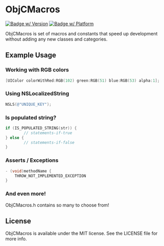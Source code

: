 # ObjCMacros

[![Badge w/ Version](http://cocoapod-badges.herokuapp.com/v/ObjCMacros/badge.png)](https://github.com/mureev/ObjCMacros)
[![Badge w/ Platform](http://cocoapod-badges.herokuapp.com/p/ObjCMacros/badge.png)](https://github.com/mureev/ObjCMacros)

ObjCMacros is set of macros and constants that speed up development without adding any new classes and categories.

## Example Usage

### Working with RGB colors

```objective-c
[UIColor colorWithRed:RGB(102) green:RGB(51) blue:RGB(53) alpha:1];
```

### Using NSLocalizedString

```objective-c
NSLS(@"UNIQUE_KEY");
```

### Is populated string?

```objective-c
if (IS_POPULATED_STRING(str)) {
        // statements-if-true
} else {
        // statements-if-false
}
```

### Asserts / Exceptions 

```objective-c
- (void)methodName {
    THROW_NOT_IMPLEMENTED_EXCEPTION
}
```

### And even more!

ObjCMacros.h contains so many to choose from!

## License

ObjCMacros is available under the MIT license. See the LICENSE file for more info.
